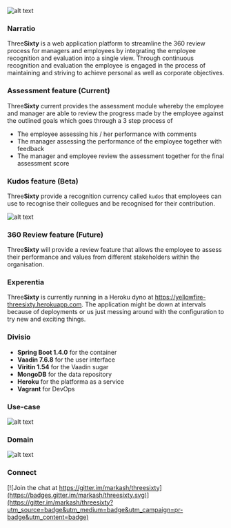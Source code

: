 ![alt text](https://raw.githubusercontent.com/markash/threesixty/master/src/main/resources/static/logo.png "ThreeSixty")

### Narratio

Three**Sixty** is a web application platform to streamline the 360 review process for managers and employees by integrating the employee recognition and evaluation into a single view. Through continuous recognition and evaluation the employee is engaged in the process of maintaining and striving to achieve personal as well as corporate objectives.

### Assessment feature (Current)

Three**Sixty** current provides the assessment module whereby the employee and manager are able to review the progress made by the employee against the outlined goals which goes through a 3 step process of
* The employee assessing his / her performance with comments
* The manager assessing the performance of the employee together with feedback 
* The manager and employee review the assessment together for the final assessment score

### Kudos feature (Beta)

Three**Sixty** provide a recognition currency called `kudos` that employees can use to recognise their collegues and be recognised for their contribution.

![alt text](http://res.cloudinary.com/yellowfire/image/upload/v1470250775/Kudos%20screen.png "Kudos screen")

### 360 Review feature (Future)

Three**Sixty** will provide a review feature that allows the employee to assess their performance and values from different stakeholders within the organisation.

### Experentia

Three**Sixty** is currently running in a Heroku dyno at https://yellowfire-threesixty.herokuapp.com. The application might be down at intervals because of deployments or us just messing around with the configuration to try new and exciting things.

### Divisio

* **Spring Boot 1.4.0** for the container
* **Vaadin 7.6.8** for the user interface
* **Viritin 1.54** for the Vaadin sugar
* **MongoDB** for the data repository
* **Heroku** for the platforma as a service
* **Vagrant** for DevOps

### Use-case
![alt text](http://res.cloudinary.com/yellowfire/image/upload/v1459657700/threesixty-use-case.png "High-level Use-case")


### Domain
![alt text](http://res.cloudinary.com/yellowfire/image/upload/v1459657699/threesixty-conceptual-domain.png "Conceptual Domain")

### Connect 
[![Join the chat at https://gitter.im/markash/threesixty](https://badges.gitter.im/markash/threesixty.svg)](https://gitter.im/markash/threesixty?utm_source=badge&utm_medium=badge&utm_campaign=pr-badge&utm_content=badge)

